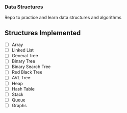 ### Data Structures
 
Repo to practice and learn data structures and algorithms.

## Structures Implemented
- [ ] Array
- [ ] Linked List
- [ ] General Tree
- [ ] Binary Tree
- [ ] Binary Search Tree
- [ ] Red Black Tree
- [ ] AVL Tree
- [ ] Heap
- [ ] Hash Table
- [ ] Stack
- [ ] Queue
- [ ] Graphs
